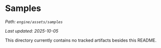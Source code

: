 # Samples

_Path: `engine/assets/samples`_

_Last updated: 2025-10-05_


This directory currently contains no tracked artifacts besides this README.

